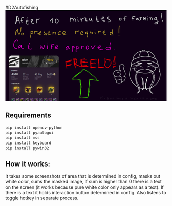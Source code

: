 #D2Autofishing
![image](https://github.com/2taken/D2Autofishing/blob/main/banner.png)

## Requirements
```
pip install opencv-python
pip install pyautogui
pip install mss
pip install keyboard
pip install pywin32
```

## How it works:
It takes some screenshots of area that is determined in config, masks out white color, sums the masked image, if sum is higher than 0 there is a text on the screen (it works because pure white color only appears as a text). If there is a text it holds interaction button determined in config. Also listens to toggle hotkey in separate process.

